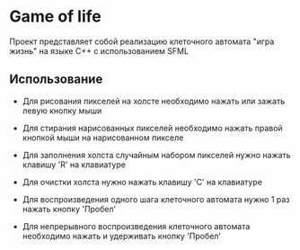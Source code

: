 # Game of life

Проект представляет собой реализацию клеточного автомата "игра жизнь" на языке C++ с использованием SFML

## Использование

- Для рисования пикселей на холсте необходимо нажать или зажать левую кнопку мыши
- Для стирания нарисованных пикселей необходимо нажать правой кнопкой мыши на нарисованном пикселе

- Для заполнения холста случайным набором пикселей нужно нажать клавишу 'R' на клавиатуре
- Для очистки холста нужно нажать клавишу 'С' на клавиатуре

- Для воспроизведения одного шага клеточного автомата нужно 1 раз нажать кнопку 'Пробел'
- Для непрерывного воспроизведения клеточного автомата необходимо нажать и удерживать кнопку 'Пробел'
